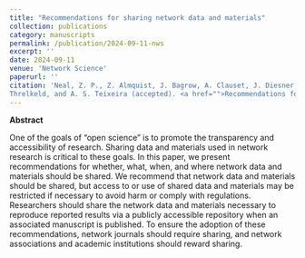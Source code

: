 ```yaml
---
title: "Recommendations for sharing network data and materials"
collection: publications
category: manuscripts
permalink: /publication/2024-09-11-nws
excerpt: ''
date: 2024-09-11
venue: 'Network Science'
paperurl: ''
citation: 'Neal, Z. P., Z. Almquist, J. Bagrow, A. Clauset, J. Diesner, E. Lazega, J. Lovato, J. Moody, T. P. Peixoto, Z. Steinert-
Threlkeld, and A. S. Teixeira (accepted). <a href="">Recommendations for sharing network data and materials</a>. <i>Network Science</i>.'
---
```





**Abstract**

One of the goals of “open science” is to promote the transparency and accessibility of research. Sharing data and materials used in network research is critical to these goals. In this paper, we present recommendations for whether, what, when, and where network data and materials should be shared. We recommend that network data and materials should be shared, but access to or use of shared data and materials may be restricted if necessary to avoid harm or comply with regulations. Researchers should share the network data and materials necessary to reproduce reported results via a publicly accessible repository when an associated manuscript is published. To ensure the adoption of these recommendations, network journals should require sharing, and network associations and academic institutions should reward sharing.
